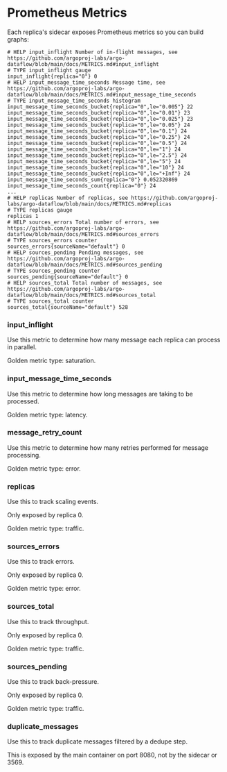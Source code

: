 # Prometheus Metrics

Each replica's sidecar exposes Prometheus metrics so you can build graphs:

```
# HELP input_inflight Number of in-flight messages, see https://github.com/argoproj-labs/argo-dataflow/blob/main/docs/METRICS.md#input_inflight
# TYPE input_inflight gauge
input_inflight{replica="0"} 0
# HELP input_message_time_seconds Message time, see https://github.com/argoproj-labs/argo-dataflow/blob/main/docs/METRICS.md#input_message_time_seconds
# TYPE input_message_time_seconds histogram
input_message_time_seconds_bucket{replica="0",le="0.005"} 22
input_message_time_seconds_bucket{replica="0",le="0.01"} 23
input_message_time_seconds_bucket{replica="0",le="0.025"} 23
input_message_time_seconds_bucket{replica="0",le="0.05"} 24
input_message_time_seconds_bucket{replica="0",le="0.1"} 24
input_message_time_seconds_bucket{replica="0",le="0.25"} 24
input_message_time_seconds_bucket{replica="0",le="0.5"} 24
input_message_time_seconds_bucket{replica="0",le="1"} 24
input_message_time_seconds_bucket{replica="0",le="2.5"} 24
input_message_time_seconds_bucket{replica="0",le="5"} 24
input_message_time_seconds_bucket{replica="0",le="10"} 24
input_message_time_seconds_bucket{replica="0",le="+Inf"} 24
input_message_time_seconds_sum{replica="0"} 0.052320869
input_message_time_seconds_count{replica="0"} 24
...
# HELP replicas Number of replicas, see https://github.com/argoproj-labs/argo-dataflow/blob/main/docs/METRICS.md#replicas
# TYPE replicas gauge
replicas 1
# HELP sources_errors Total number of errors, see https://github.com/argoproj-labs/argo-dataflow/blob/main/docs/METRICS.md#sources_errors
# TYPE sources_errors counter
sources_errors{sourceName="default"} 0
# HELP sources_pending Pending messages, see https://github.com/argoproj-labs/argo-dataflow/blob/main/docs/METRICS.md#sources_pending
# TYPE sources_pending counter
sources_pending{sourceName="default"} 0
# HELP sources_total Total number of messages, see https://github.com/argoproj-labs/argo-dataflow/blob/main/docs/METRICS.md#sources_total
# TYPE sources_total counter
sources_total{sourceName="default"} 528
```

### input_inflight

Use this metric to determine how many message each replica can process in parallel.

Golden metric type: saturation.

### input_message_time_seconds

Use this metric to determine how long messages are taking to be processed.

Golden metric type: latency.

### message_retry_count

Use this metric to determine how many retries performed for message processing.

Golden metric type: error.

### replicas

Use this to track scaling events. 

Only exposed by replica 0.

Golden metric type: traffic.

### sources_errors

Use this to track errors.

Only exposed by replica 0.

Golden metric type: error.

### sources_total

Use this to track throughput. 

Only exposed by replica 0.

Golden metric type: traffic.

### sources_pending

Use this to track back-pressure.

Only exposed by replica 0.

Golden metric type: traffic.

### duplicate_messages

Use this to track duplicate messages filtered by a dedupe step.

This is exposed by the main container on port 8080, not by the sidecar or 3569.
